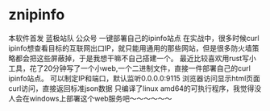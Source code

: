 # znipinfo
本软件首发 蓝极站队 公众号
一键部署自己的ipinfo站点
在实战中，很多时候curl ipinfo想查看目标的互联网出口IP，就只能用通用的那些网站，但是很多防火墙策略都会把这些屏蔽掉，于是我想干嘛不自己搭建一个。
最近比较喜欢用rust写小工具，花了20分钟写了一个小web,一个二进制文件，直接一件部署自己的curl ipinfo站点。
可以制定IP和端口，默认监听0.0.0.0:9115
浏览器访问显示html页面
curl访问，直接返回标准json数据
只编译了linux amd64的可执行程序，我觉得没人会在windows上部署这个web服务吧～～～～～～
